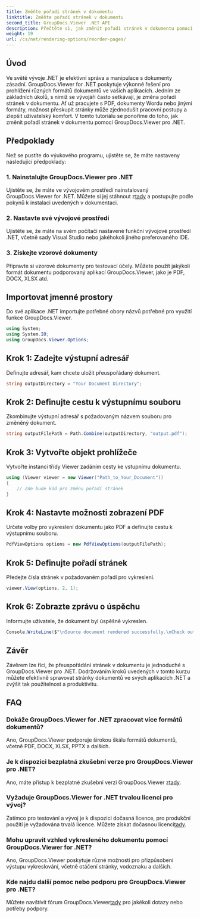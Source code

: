 ```yaml
---
title: Změňte pořadí stránek v dokumentu
linktitle: Změňte pořadí stránek v dokumentu
second_title: GroupDocs.Viewer .NET API
description: Přečtěte si, jak změnit pořadí stránek v dokumentu pomocí GroupDocs.Viewer for .NET. Postupujte podle našeho podrobného návodu pro bezproblémovou správu dokumentů.
weight: 19
url: /cs/net/rendering-options/reorder-pages/
---
```

## Úvod
Ve světě vývoje .NET je efektivní správa a manipulace s dokumenty zásadní. GroupDocs.Viewer for .NET poskytuje výkonné řešení pro prohlížení různých formátů dokumentů ve vašich aplikacích. Jedním ze základních úkolů, s nimiž se vývojáři často setkávají, je změna pořadí stránek v dokumentu. Ať už pracujete s PDF, dokumenty Wordu nebo jinými formáty, možnost přeskupit stránky může zjednodušit pracovní postupy a zlepšit uživatelský komfort. V tomto tutoriálu se ponoříme do toho, jak změnit pořadí stránek v dokumentu pomocí GroupDocs.Viewer pro .NET.
## Předpoklady
Než se pustíte do výukového programu, ujistěte se, že máte nastaveny následující předpoklady:
### 1. Nainstalujte GroupDocs.Viewer pro .NET
 Ujistěte se, že máte ve vývojovém prostředí nainstalovaný GroupDocs.Viewer for .NET. Můžete si jej stáhnout z[tady](https://releases.groupdocs.com/viewer/net/) a postupujte podle pokynů k instalaci uvedených v dokumentaci.
### 2. Nastavte své vývojové prostředí
Ujistěte se, že máte na svém počítači nastavené funkční vývojové prostředí .NET, včetně sady Visual Studio nebo jakéhokoli jiného preferovaného IDE.
### 3. Získejte vzorové dokumenty
Připravte si vzorové dokumenty pro testovací účely. Můžete použít jakýkoli formát dokumentu podporovaný aplikací GroupDocs.Viewer, jako je PDF, DOCX, XLSX atd.

## Importovat jmenné prostory
Do své aplikace .NET importujte potřebné obory názvů potřebné pro využití funkce GroupDocs.Viewer.

```csharp
using System;
using System.IO;
using GroupDocs.Viewer.Options;
```
## Krok 1: Zadejte výstupní adresář
Definujte adresář, kam chcete uložit přeuspořádaný dokument.
```csharp
string outputDirectory = "Your Document Directory";
```
## Krok 2: Definujte cestu k výstupnímu souboru
Zkombinujte výstupní adresář s požadovaným názvem souboru pro změněný dokument.
```csharp
string outputFilePath = Path.Combine(outputDirectory, "output.pdf");
```
## Krok 3: Vytvořte objekt prohlížeče
Vytvořte instanci třídy Viewer zadáním cesty ke vstupnímu dokumentu.
```csharp
using (Viewer viewer = new Viewer("Path_to_Your_Document"))
{
    // Zde bude kód pro změnu pořadí stránek
}
```
## Krok 4: Nastavte možnosti zobrazení PDF
Určete volby pro vykreslení dokumentu jako PDF a definujte cestu k výstupnímu souboru.
```csharp
PdfViewOptions options = new PdfViewOptions(outputFilePath);
```
## Krok 5: Definujte pořadí stránek
Předejte čísla stránek v požadovaném pořadí pro vykreslení.
```csharp
viewer.View(options, 2, 1);
```
## Krok 6: Zobrazte zprávu o úspěchu
Informujte uživatele, že dokument byl úspěšně vykreslen.
```csharp
Console.WriteLine($"\nSource document rendered successfully.\nCheck output in {outputDirectory}.");
```

## Závěr
Závěrem lze říci, že přeuspořádání stránek v dokumentu je jednoduché s GroupDocs.Viewer pro .NET. Dodržováním kroků uvedených v tomto kurzu můžete efektivně spravovat stránky dokumentů ve svých aplikacích .NET a zvýšit tak použitelnost a produktivitu.
## FAQ
### Dokáže GroupDocs.Viewer for .NET zpracovat více formátů dokumentů?
Ano, GroupDocs.Viewer podporuje širokou škálu formátů dokumentů, včetně PDF, DOCX, XLSX, PPTX a dalších.
### Je k dispozici bezplatná zkušební verze pro GroupDocs.Viewer pro .NET?
 Ano, máte přístup k bezplatné zkušební verzi GroupDocs.Viewer z[tady](https://releases.groupdocs.com/).
### Vyžaduje GroupDocs.Viewer for .NET trvalou licenci pro vývoj?
 Zatímco pro testování a vývoj je k dispozici dočasná licence, pro produkční použití je vyžadována trvalá licence. Můžete získat dočasnou licenci[tady](https://purchase.groupdocs.com/temporary-license/).
### Mohu upravit vzhled vykresleného dokumentu pomocí GroupDocs.Viewer for .NET?
Ano, GroupDocs.Viewer poskytuje různé možnosti pro přizpůsobení výstupu vykreslování, včetně otáčení stránky, vodoznaku a dalších.
### Kde najdu další pomoc nebo podporu pro GroupDocs.Viewer pro .NET?
 Můžete navštívit fórum GroupDocs.Viewer[tady](https://forum.groupdocs.com/c/viewer/9) pro jakékoli dotazy nebo potřeby podpory.